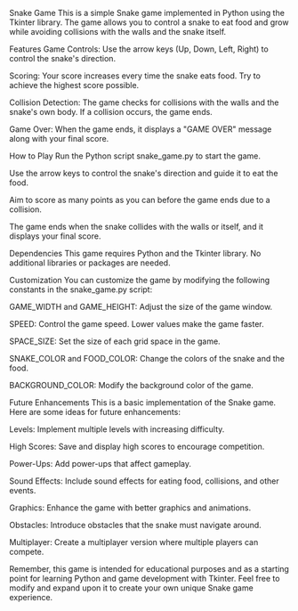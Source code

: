 Snake Game
This is a simple Snake game implemented in Python using the Tkinter library. The game allows you to control a snake to eat food and grow while avoiding collisions with the walls and the snake itself.

Features
Game Controls: Use the arrow keys (Up, Down, Left, Right) to control the snake's direction.

Scoring: Your score increases every time the snake eats food. Try to achieve the highest score possible.

Collision Detection: The game checks for collisions with the walls and the snake's own body. If a collision occurs, the game ends.

Game Over: When the game ends, it displays a "GAME OVER" message along with your final score.

How to Play
Run the Python script snake_game.py to start the game.

Use the arrow keys to control the snake's direction and guide it to eat the food.

Aim to score as many points as you can before the game ends due to a collision.

The game ends when the snake collides with the walls or itself, and it displays your final score.

Dependencies
This game requires Python and the Tkinter library. No additional libraries or packages are needed.

Customization
You can customize the game by modifying the following constants in the snake_game.py script:

GAME_WIDTH and GAME_HEIGHT: Adjust the size of the game window.

SPEED: Control the game speed. Lower values make the game faster.

SPACE_SIZE: Set the size of each grid space in the game.

SNAKE_COLOR and FOOD_COLOR: Change the colors of the snake and the food.

BACKGROUND_COLOR: Modify the background color of the game.

Future Enhancements
This is a basic implementation of the Snake game. Here are some ideas for future enhancements:

Levels: Implement multiple levels with increasing difficulty.

High Scores: Save and display high scores to encourage competition.

Power-Ups: Add power-ups that affect gameplay.

Sound Effects: Include sound effects for eating food, collisions, and other events.

Graphics: Enhance the game with better graphics and animations.

Obstacles: Introduce obstacles that the snake must navigate around.

Multiplayer: Create a multiplayer version where multiple players can compete.

Remember, this game is intended for educational purposes and as a starting point for learning Python and game development with Tkinter. Feel free to modify and expand upon it to create your own unique Snake game experience.

